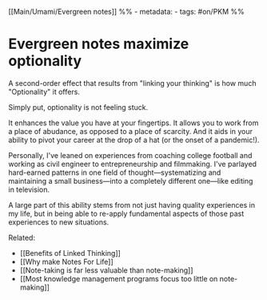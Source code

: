  [[Main/Umami/Evergreen notes]]
%% - metadata:
	- tags: #on/PKM %%
# Evergreen notes maximize optionality
A second-order effect that results from "linking your thinking" is how much "Optionality" it offers. 

Simply put, optionality is not feeling stuck.

It enhances the value you have at your fingertips. It allows you to work from a place of abudance, as opposed to a place of scarcity. And it aids in your ability to pivot your career at the drop of a hat (or the onset of a pandemic!).

Personally, I've leaned on experiences from coaching college football and working as civil engineer to entrepreneurship and filmmaking. I've parlayed hard-earned patterns in one field of thought—systematizing and maintaining a small business—into a completely different one—like editing in television. 

A large part of this ability stems from not just having quality experiences in my life, but in being able to re-apply fundamental aspects of those past experiences to new situations. 

Related: 
- [[Benefits of Linked Thinking]]
- [[Why make Notes For Life]]
- [[Note-taking is far less valuable than note-making]]
- [[Most knowledge management programs focus too little on note-making]]